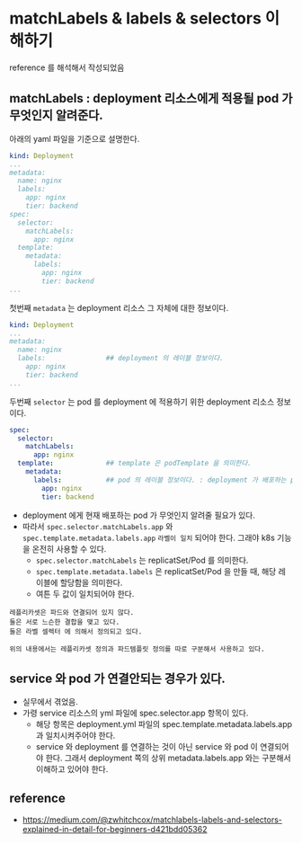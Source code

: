 # matchLabels & labels & selectors 이해하기
reference 를 해석해서 작성되었음

## matchLabels : deployment 리소스에게 적용될 pod 가 무엇인지 알려준다.
아래의 yaml 파일을 기준으로 설명한다.
```yaml
kind: Deployment
...
metadata:
  name: nginx
  labels:
    app: nginx
    tier: backend
spec:
  selector:
    matchLabels:
      app: nginx
  template:
    metadata:
      labels:
        app: nginx
        tier: backend
...
```

첫번째 `metadata` 는 deployment 리소스 그 자체에 대한 정보이다.
```yaml
kind: Deployment
...
metadata:
  name: nginx
  labels:               ## deployment 의 레이블 정보이다.
    app: nginx
    tier: backend
...
```

두번째 `selector` 는 pod 를 deployment 에 적용하기 위한 deployment 리소스 정보이다.
```yaml
spec:
  selector:
    matchLabels:
      app: nginx
  template:             ## template 은 podTemplate 을 의미한다. 
    metadata:     
      labels:           ## pod 의 레이블 정보이다. : deployment 가 배포하는 pod 의 레이블 정보이다.
        app: nginx      
        tier: backend
```
* deployment 에게 현재 배포하는 pod 가 무엇인지 알려줄 필요가 있다.
* 따라서 `spec.selector.matchLabels.app` 와 `spec.template.metadata.labels.app` `라벨이 일치` 되어야 한다. 그래야 k8s 기능을 온전히 사용할 수 있다.
  * `spec.selector.matchLabels` 는 replicatSet/Pod 를 의미한다.
  * `spec.template.metadata.labels` 은 replicatSet/Pod 을 만들 때, 해당 레이블에 할당함을 의미한다.
  * 여튼 두 값이 일치되어야 한다.

```
레플리카셋은 파드와 연결되어 있지 않다.
둘은 서로 느슨한 결합을 맺고 있다.
둘은 라벨 셀렉터 에 의해서 정의되고 있다.

위의 내용에서는 레플리카셋 정의과 파드템플릿 정의를 따로 구분해서 사용하고 있다.
```

## service 와 pod 가 연결안되는 경우가 있다.
* 실무에서 겪었음.
* 가령 service 리소스의 yml 파일에 spec.selector.app 항목이 있다.
  * 해당 항목은 deployment.yml 파일의 spec.template.metadata.labels.app 과 일치시켜주어야 한다.
  * service 와 deployment 를 연결하는 것이 아닌 service 와 pod 이 연결되어야 한다. 그래서 deployment 쪽의 상위 metadata.labels.app 와는 구분해서 이해하고 있어야 한다.

## reference
* https://medium.com/@zwhitchcox/matchlabels-labels-and-selectors-explained-in-detail-for-beginners-d421bdd05362
